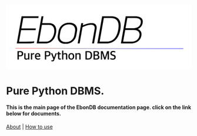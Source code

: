<center><img src="images/logo.png" width="700"></center>
<h1>Pure Python DBMS.</h1>
<h4>
This is the main page of the EbonDB documentation page. click on the link below for documents.
</h4>


<a href="https://erickim27.github.io/EbonDB/ABOUT">About</a>
|
<a href="https://erickim27.github.io/EbonDB/HOWTO">How to use</a>